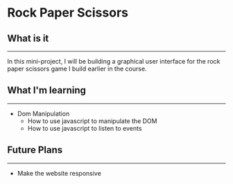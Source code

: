 # Rock Paper Scissors

## What is it
---
In this mini-project, I will be building a graphical user interface for the rock paper scissors game I build earlier in the course.

## What I'm learning
---
- Dom Manipulation
    - How to use javascript to manipulate the DOM
    - How to use javascript to listen to events

## Future Plans
---
- Make the website responsive

